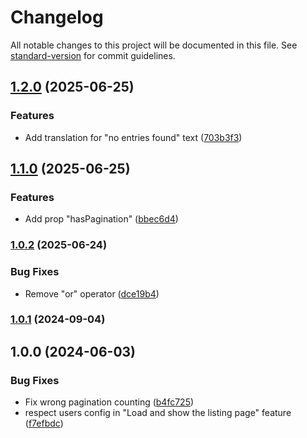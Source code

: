 # Changelog

All notable changes to this project will be documented in this file. See [standard-version](https://github.com/conventional-changelog/standard-version) for commit guidelines.

## [1.2.0](https://github.com/antify/e2e-test-utils/compare/v1.1.0...v1.2.0) (2025-06-25)


### Features

* Add translation for "no entries found" text ([703b3f3](https://github.com/antify/e2e-test-utils/commit/703b3f36951ddcfacce4d60a68470b2095a4c492))

## [1.1.0](https://github.com/antify/e2e-test-utils/compare/v1.0.2...v1.1.0) (2025-06-25)


### Features

* Add prop "hasPagination" ([bbec6d4](https://github.com/antify/e2e-test-utils/commit/bbec6d41c80b4372848183a31139f5f150ed613b))

### [1.0.2](https://github.com/antify/e2e-test-utils/compare/v1.0.1...v1.0.2) (2025-06-24)


### Bug Fixes

* Remove "or" operator ([dce19b4](https://github.com/antify/e2e-test-utils/commit/dce19b4e0a62f323d8eb59a95604a8e0d059e6bb))

### [1.0.1](https://github.com/antify/e2e-test-utils/compare/v1.0.0...v1.0.1) (2024-09-04)

## 1.0.0 (2024-06-03)


### Bug Fixes

* Fix wrong pagination counting ([b4fc725](https://github.com/antify/e2e-test-utils/commit/b4fc7257b52366cbd119e65a9cbe1fcd1529ba49))
* respect users config in "Load and show the listing page" feature ([f7efbdc](https://github.com/antify/e2e-test-utils/commit/f7efbdc56ae5a9e86bda53b23dacbc6447ed2085))
